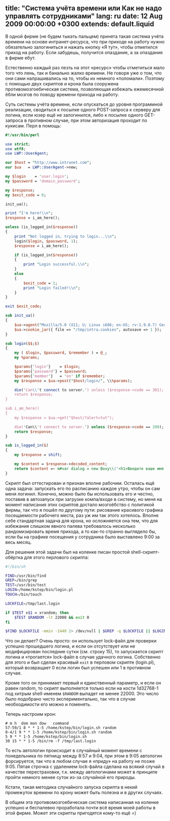 title: "Система учёта времени или Как не надо управлять сотрудниками"
lang: ru
date: 12 Aug 2009 00:00:00 +0300
extends: default.liquid
---
В одной фирме (не будем тыкать пальцем) принята такая система учёта времени на основе интранет-ресурса, что при приходе на работу нужно обязательно залогиниться и нажать кнопку «Я тут», чтобы отметился приход на работу. Если забудешь, получится опаздание, а за опаздания в фирме ебут.

Естественно каждый раз лезть на этот «ресурс» чтобы отметиться мало того что лень, так и банально жалко времени. Не говоря уже о том, что они сами напрашивались на то, чтобы их немного «поломали». Поэтому с помощью двух скриптов и крона была сооружена противомозгоебическая система, позволяющая избежать ежемесячной ёбли мозгов по поводу времени прихода на работу.

Суть системы учёта времени, если опускаться до уровня программной реализации, сводиться к посылке одного POST-запроса к серверу для логина, если юзер ещё не залогинился, либо к посылке одного GET-запроса в противном случае, при этом авторизация проходит по кукисам. Перл в помощь:

```perl
#!/usr/bin/perl

use strict;
use utf8;
use LWP::UserAgent;

our $host = "http://www.intranet.com";
our $ua   = LWP::UserAgent->new;

my $login    = 'user.login';
my $password = 'domain_password';

my $response;
my $exit_code = 0;

init_ua();

print "I'm here!\\n";
$response = i_am_here();

unless (is_logged_in($response))
{
	print "Not logged in, trying to login...\\n";
	login($login, $password, 1);
	$response = i_am_here();

	if (is_logged_in($response))
	{
		print "Login successful.\\n";
	}
	else
	{
		$exit_code = 1;
		print "Login failed!\\n";
	}
}

exit $exit_code;

sub init_ua()
{
	$ua->agent("Mozilla/5.0 (X11; U; Linux i686; en-US; rv:1.9.0.7) Gecko/2009030814 Iceweasel/3.0.9 (Debian-3.0.9-1)");
	$ua->cookie_jar({ file => "/tmp/intra.cookies", autosave => 1 });
}

sub login($$;$)
{
	my ( $login, $password, $remember ) = @_;
	my %params;

	$params{'login'}    = $login;
	$params{'password'} = $password;
	$params{'member'}   = 'on' if $remember;
	my $response = $ua->post("$host/login/", \\%params);

	die('Can\\'t connect to server.') unless ($response->code == 301);
	return $response;
}

sub i_am_here()
{
	my $response = $ua->get("$host/?alert=tut");

	die('Can\\'t connect to server.') unless ($response->code == 200);
	return $response;
}

sub is_logged_in($)
{
	my $response = shift;

	my $content = $response->decoded_content;
	return $content =~ m#var dialog = new Boxy\\('<h1>Введите ваше имя и пароль для входа в систему</h1>', {title: 'Вы не авторизированы', modal: true}\\);#? 0: 1;
}
```

Скрипт был оттестирован и признан вполне рабочим. Осталась ещё одна задача: запускать его по расписанию каждое утро, чтобы он сам меня логинил. Конечно, можно было бы использовать его и честно, поставив в автозапуск при загрузке компа/входе в систему, но меня на момент написания этих скриптов достало мозгоёбство с политикой фирмы, так что я пошёл по другому пути: рисование красивого графика посещаемости рабочего места, раз уж им так этого хотелось. Вполне себе стандартная задача для крона, но осложняется она тем, что для избежания слишком явного палева требовалось несколько рандомизировать время прихода, а то как-то странно выглядело бы, если бы на графике посещения у сотрудника было выставлено 9:00 за весь месяц.

Для решения этой задачи был на коленке писан простой shell-скрипт-обёртка для этого перлового скрипта:

```bash
#!/bin/sh

FIND=/usr/bin/find
GREP=/bin/grep
TEST=/usr/bin/test
LOGIN=/home/kstep/bin/login.pl
TOUCH=/bin/touch

LOCKFILE=/tmp/last.login

if $TEST x$1 = xrandom; then
	$TEST $RANDOM -lt 22000 && exit 0
fi

$FIND $LOCKFILE -mmin -1440 2> /dev/null | $GREP -q $LOCKFILE || $LOGIN && $TOUCH $LOCKFILE
```


Что он делает? Очень просто: он использует lock-файл для проверки успешно прошедшего логина, и если он отсутствует или не модифицирован последние сутки (см. строку 15), то запускается скрипт логина и «трогается» lock-файл в случае удачного логина. Собственно для этого и был сделан красивый `exit` в перловом скрипте (login.pl), который возвращает 0 если логин был успешен или 1 в противном случае.

Кроме того он принимает первый и единственный параметр, и если он равен random, то скрипт выполняется только если на кости 1d32768-1 под хитрым shell-именем `$RANDOM` выпадет не менее 22000. Это число было подобрано чисто экспериментально, так что в случае необходимости его можно и поменять.

Теперь настроим крон:

    # m h  dom mon dow   command
    57-59/1 8 * * 1-5 /home/kstep/bin/login.sh random
    0-4/1 9 * * 1-5 /home/kstep/bin/login.sh random
    5 9 * * 1-5 /home/kstep/bin/login.sh
    30 15 * * 1-5 /bin/rm -f /tmp/last.login


То есть автологин происходит в случайный момент времени с понедельника по пятницу между 8:57 и 9:04, при этом в 9:05 автологин форсируется, так что в любом случае я «приду» на работу не позже 9:05. Пятая строчка с удалением lock-файла сделана на всякий случай в качестве перестраховки, т.к. между автологинами может в принципе пройти немного менее суток из-за случайной его природы.

Кстати, такая методика случайного запуска скрипта в некий промежуток времени по крону может быть полезна и в других случаях.

В общем эта противомозгоебическая система написанная на коленке успешно и беспалевно проработала почти всё время моей работы в этой фирме. Может эти скрипты пригодятся кому-то ещё =)
